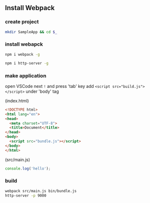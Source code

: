 ## Install Webpack

### create project

```bash
mkdir SampleApp && cd $_ 
```

### install webapck

```bash
npm i webpack -g
```

```bash
npm i http-server -g
```

### make application

open VSCode next `!` and press 'tab' key
add `<script src="build.js"></script>` under 'body' tag

(index.html)
```html
<!DOCTYPE html>
<html lang="en">
<head>
  <meta charset="UTF-8">
  <title>Document</title>
</head>
<body>
  <script src="bundle.js"></script>
</body>
</html>
```

(src/main.js)
```javascript
console.log('hello');
```

### build

```bash
webpack src/main.js bin/bundle.js
http-server -p 9000
```
